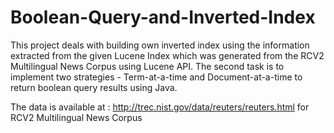 # Boolean-Query-and-Inverted-Index

This project deals with building own inverted index using the information extracted from the given Lucene Index which was generated from the RCV2 Multilingual News Corpus using Lucene API. The second task is to implement two strategies - Term-at-a-time and Document-at-a-time to return boolean query results using Java.

The data is available at : http://trec.nist.gov/data/reuters/reuters.html for RCV2 Multilingual News Corpus
